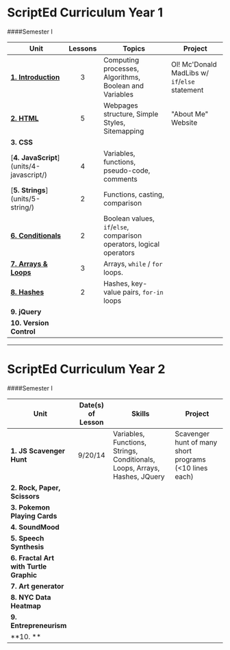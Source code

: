 ScriptEd Curriculum Year 1
===================
####Semester I

| Unit  | Lessons | Topics | Project | 
|-------|:-------:|------|--------------|
| [**1. Introduction**](units/1-introduction/)| 3 | Computing processes, Algorithms, Boolean and Variables | Ol! Mc'Donald MadLibs w/ `if`/`else` statement | N/A |
| [**2. HTML**](units/2-HTML/)| 5 | Webpages structure, Simple Styles, Sitemapping |"About Me" Website   |
| **3. CSS**|  |  |  | 
| [**4. JavaScript**] (units/4-javascript/) | 4 | Variables, functions, pseudo-code, comments |  | 
| [**5. Strings**] (units/5-string/) | 2  | Functions, casting, comparison |  | 
| [**6. Conditionals**](units/6-conditional/) | 2  | Boolean values, `if`/`else`, comparison operators, logical operators | | 
| [**7. Arrays & Loops**](units/7-array-loop/) | 3  | Arrays, `while` / `for` loops. | | 
| [**8. Hashes**](units/8-hash) | 2  | Hashes, key-value pairs, `for-in` loops  |  | 
| **9. jQuery** |  |  |  |
| **10. Version Control** |   | | 
  
  
---

ScriptEd Curriculum Year 2
=========================
####Semester I

| Unit  | Date(s) of Lesson | Skills | Project | 
|-------|:-------:|------|--------------|
| **1. JS Scavenger Hunt**| 9/20/14 | Variables, Functions, Strings, Conditionals, Loops, Arrays, Hashes, JQuery | Scavenger hunt of many short programs (<10 lines each) |
| **2. Rock, Paper, Scissors**|  |  |  |
| **3. Pokemon Playing Cards**|  |  |  | 
| **4. SoundMood**  |  |  |  | 
| **5. Speech Synthesis**  |   |  |  | 
| **6. Fractal Art with Turtle Graphic** |   |  | | 
| **7. Art generator** |   |  | | 
| **8. NYC Data Heatmap** |   |   |  | 
| **9. Entrepreneurism** |  |  |  |
| **10. ** |   | | 
